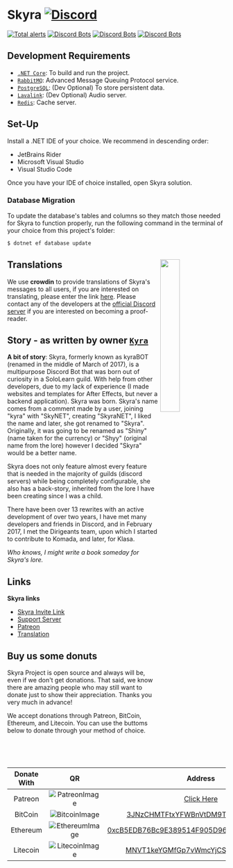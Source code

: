 # Skyra [![Discord](https://discordapp.com/api/guilds/254360814063058944/embed.png)](https://join.skyra.pw)

[![Total alerts](https://img.shields.io/lgtm/alerts/g/skyra-project/skyra-sharp.svg?logo=lgtm&logoWidth=18)](https://lgtm.com/projects/g/skyra-project/skyra-sharp/alerts/)
[![Discord Bots](https://discordbots.org/api/widget/status/266624760782258186.svg?noavatar=true)](https://discordbots.org/bot/266624760782258186)
[![Discord Bots](https://discordbots.org/api/widget/servers/266624760782258186.svg?noavatar=true)](https://discordbots.org/bot/266624760782258186)
[![Discord Bots](https://discordbots.org/api/widget/upvotes/266624760782258186.svg?noavatar=true)](https://discordbots.org/bot/266624760782258186)
<!-- [![Language grade: C#](https://img.shields.io/lgtm/grade/csharp/g/skyra-project/skyra-sharp.svg?logo=lgtm&logoWidth=18)](https://lgtm.com/projects/g/skyra-project/skyra-sharp/context:csharp) -->

## Development Requirements

-   [`.NET Core`]: To build and run the project.
-   [`RabbitMQ`]: Advanced Message Queuing Protocol service.
-   [`PostgreSQL`]: (Dev Optional) To store persistent data.
-   [`Lavalink`]: (Dev Optional) Audio server.
-   [`Redis`]: Cache server.
<!-- -   [`InfluxDB`]: (Dev Optional) Analytics, Statistics, and Audit storage. -->

## Set-Up

Install a .NET IDE of your choice. We recommend in descending order:
- JetBrains Rider
- Microsoft Visual Studio
- Visual Studio Code

Once you have your IDE of choice installed, open Skyra solution.

### Database Migration

To update the database's tables and columns so they match those needed for Skyra to function properly, run the following
command in the terminal of your choice from this project's folder:

```bash
$ dotnet ef database update
```

## Translations <img src="https://support.crowdin.com/assets/logos/crowdin-TranslationManagementService-logo-onecolor.png" align="right" width="30%">

We use **crowdin** to provide translations of Skyra's messages to all users, if you are interested on translating,
please enter the link [here][Translation]. Please contact any of the developers at the
[official Discord server][Skyra Invite Link] if you are interested on becoming a proof-reader.

## Story - as written by owner [`Kyra`]

**A bit of story**: Skyra, formerly known as kyraBOT (renamed in the middle of March of 2017), is a multipurpose Discord
Bot that was born out of curiosity in a SoloLearn guild. With help from other developers, due to my lack of experience
(I made websites and templates for After Effects, but never a backend application). Skyra was born. Skyra's name comes
from a comment made by a user, joining "kyra" with "SkyNET", creating "SkyraNET", I liked the name and later, she got
renamed to "Skyra". Originally, it was going to be renamed as "Shiny" (name taken for the currency) or "Shyy" (original
name from the lore) however I decided "Skyra" would be a better name.

Skyra does not only feature almost every feature that is needed in the majority of guilds (discord servers) while being
completely configurable, she also has a back-story, inherited from the lore I have been creating since I was a child.

There have been over 13 rewrites with an active development of over two years, I have met many developers and friends in
Discord, and in February 2017, I met the Dirigeants team, upon which I started to contribute to Komada, and later, for
Klasa.

_Who knows, I might write a book someday for Skyra's lore._

## Links

**Skyra links**

-   [Skyra Invite Link]
-   [Support Server]
-   [Patreon]
-   [Translation]

## Buy us some donuts

Skyra Project is open source and always will be, even if we don't get donations. That said, we know there are amazing people who
may still want to donate just to show their appreciation. Thanks you very much in advance!

We accept donations through Patreon, BitCoin, Ethereum, and Litecoin. You can use the buttoms below to donate through your method of choice.

| Donate With |         QR         |                                                                  Address                                                                  |
| :---------: | :----------------: | :---------------------------------------------------------------------------------------------------------------------------------------: |
|   Patreon   | ![PatreonImage][]  |                                               [Click Here](https://www.patreon.com/kyranet)                                               |
|   BitCoin   | ![BitcoinImage][]  |         [3JNzCHMTFtxYFWBnVtDM9Tt34zFbKvdwco](bitcoin:3JNzCHMTFtxYFWBnVtDM9Tt34zFbKvdwco?amount=0.01&label=Skyra%20Discord%20Bot)          |
|  Ethereum   | ![EthereumImage][] | [0xcB5EDB76Bc9E389514F905D9680589004C00190c](ethereum:0xcB5EDB76Bc9E389514F905D9680589004C00190c?amount=0.01&label=Skyra%20Discord%20Bot) |
|  Litecoin   | ![LitecoinImage][] |         [MNVT1keYGMfGp7vWmcYjCS8ntU8LNvjnqM](litecoin:MNVT1keYGMfGp7vWmcYjCS8ntU8LNvjnqM?amount=0.01&label=Skyra%20Discord%20Bot)         |

<!----------------- LINKS --------------->

[`.net core`]:          https://dotnet.microsoft.com/download
[`postgresql`]:         https://www.postgresql.org/download/
[`lavalink`]:           https://github.com/Frederikam/Lavalink
[`rabbitmq`]:           https://www.rabbitmq.com/
[`redis`]:              https://redis.io/
<!-- [`influxdb`]:           https://portal.influxdata.com/downloads/ -->

[`kyra`]:               https://github.com/kyranet

[skyra invite link]:    https://skyra.pw/invite
[support server]:       https://join.skyra.pw
[patreon]:              https://www.patreon.com/kyranet
[translation]:          https://crowdin.com/project/skyra

[patreonimage]:         https://raw.githubusercontent.com/skyra-project/Skyra/master/assets/github/patreon.png
[bitcoinimage]:         https://raw.githubusercontent.com/skyra-project/Skyra/master/assets/github/bitcoin.png
[ethereumimage]:        https://raw.githubusercontent.com/skyra-project/Skyra/master/assets/github/ethereum.png
[litecoinimage]:        https://raw.githubusercontent.com/skyra-project/Skyra/master/assets/github/litecoin.png
